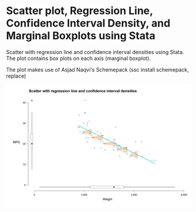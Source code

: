 # Scatter plot, Regression Line, Confidence Interval Density, and Marginal Boxplots using Stata
Scatter with regression line and confidence interval densities using Stata. The plot contains box plots on each axis (marginal boxplot).

The plot makes use of Asjad Naqvi's Schemepack (ssc install schemepack, replace)


![alt text](https://github.com/fahad-mirza/regress_confidenceinterval_density_stata/raw/main/scatter_regress_CI_density_marginal_boxplot.png?raw=true)
